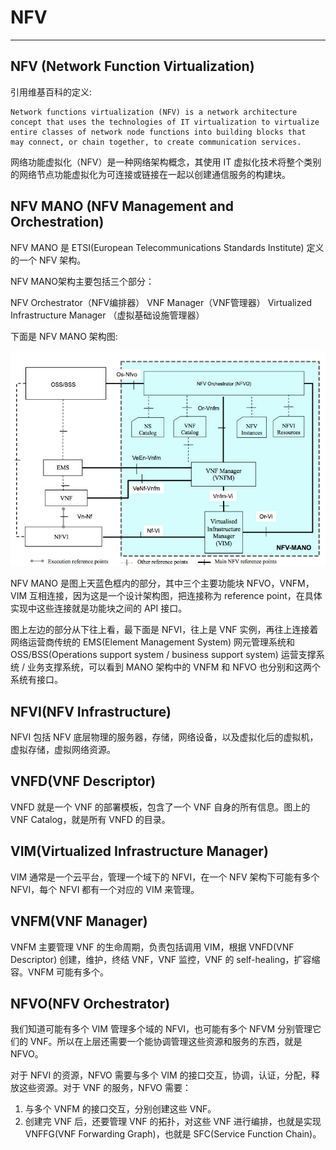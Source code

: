 # NFV

---

## NFV (Network Function Virtualization)

引用维基百科的定义:

    Network functions virtualization (NFV) is a network architecture 
    concept that uses the technologies of IT virtualization to virtualize 
    entire classes of network node functions into building blocks that 
    may connect, or chain together, to create communication services.

网络功能虚拟化（NFV）是一种网络架构概念，其使用 IT 虚拟化技术将整个类别的网络节点功能虚拟化为可连接或链接在一起以创建通信服务的构建块。

## NFV MANO (NFV Management and Orchestration)

NFV MANO 是 ETSI(European Telecommunications Standards Institute) 定义的一个 NFV 架构。

NFV MANO架构主要包括三个部分：

NFV Orchestrator（NFV编排器）
VNF Manager（VNF管理器）
Virtualized Infrastructure Manager （虚拟基础设施管理器）

下面是 NFV MANO 架构图:

 ![mano][1]

NFV MANO  是图上天蓝色框内的部分，其中三个主要功能块 NFVO，VNFM，VIM 互相连接，因为这是一个设计架构图，把连接称为 reference point，在具体实现中这些连接就是功能块之间的 API 接口。

图上左边的部分从下往上看，最下面是 NFVI，往上是 VNF 实例，再往上连接着网络运营商传统的 EMS(Element Management System) 网元管理系统和 OSS/BSS(Operations support system / business support system) 运营支撑系统 / 业务支撑系统，可以看到 MANO 架构中的 VNFM 和 NFVO 也分别和这两个系统有接口。

## NFVI(NFV Infrastructure)

NFVI 包括 NFV 底层物理的服务器，存储，网络设备，以及虚拟化后的虚拟机，虚拟存储，虚拟网络资源。


## VNFD(VNF Descriptor)

VNFD 就是一个 VNF 的部署模板，包含了一个 VNF 自身的所有信息。图上的 VNF Catalog，就是所有 VNFD 的目录。


## VIM(Virtualized Infrastructure Manager)

VIM 通常是一个云平台，管理一个域下的 NFVI，在一个 NFV 架构下可能有多个 NFVI，每个 NFVI 都有一个对应的 VIM 来管理。


## VNFM(VNF Manager)

VNFM 主要管理 VNF 的生命周期，负责包括调用 VIM，根据 VNFD(VNF Descriptor) 创建，维护，终结 VNF，VNF 监控，VNF 的 self-healing，扩容缩容。VNFM 可能有多个。


## NFVO(NFV Orchestrator)

我们知道可能有多个 VIM 管理多个域的 NFVI，也可能有多个 NFVM 分别管理它们的 VNF。所以在上层还需要一个能协调管理这些资源和服务的东西，就是 NFVO。

对于 NFVI 的资源，NFVO 需要与多个 VIM 的接口交互，协调，认证，分配，释放这些资源。对于 VNF 的服务，NFVO 需要：

1. 与多个 VNFM 的接口交互，分别创建这些 VNF。
2. 创建完 VNF 后，还要管理 VNF 的拓扑，对这些 VNF 进行编排，也就是实现 VNFFG(VNF Forwarding Graph)，也就是 SFC(Service Function Chain)。



[1]: ../../images/sdn/mano.png
